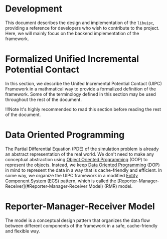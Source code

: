 # Development

This document describes the design and implementation of the `libuipc`, providing a reference for developers who wish to contribute to the project. Here, we will mainly focus on the backend implementation of the framework.

# Formalized Unified Incremental Potential Contact

In this section, we describe the Unifed Incremental Potential Contact (UIPC) Framework in a mathmatical way to provide a formalized definition of the framework. Some of the terminology defined in this section may be used throughout the rest of the document.

!!!Note
    It's highly recommended to read this section before reading the rest of the document.

# Data Oriented Programming

The Partial Differential Equation (PDE) of the simulation problem is already an abstract representation of the real world. We don't need to make any conceptual abstraction using [Object Oriented Programming](https://en.wikipedia.org/wiki/Object-oriented_programming) (OOP) to represent the objects. Instead, we keep [Data Oriented Programming](https://en.wikipedia.org/wiki/Data-oriented_design) (DOP) in mind to represent the data in a way that is cache-friendly and efficient. In some way, we organize the UIPC framework in a modified [Entity Component System](https://en.wikipedia.org/wiki/Entity_component_system) (ECS) pattern, which is called the [Reporter-Manager-Receiver](#Reporter-Manager-Receiver Model) (RMR) model.

# Reporter-Manager-Receiver Model

The model is a conceptual design pattern that organizes the data flow between different components of the framework in a safe, cache-friendly and flexible way.